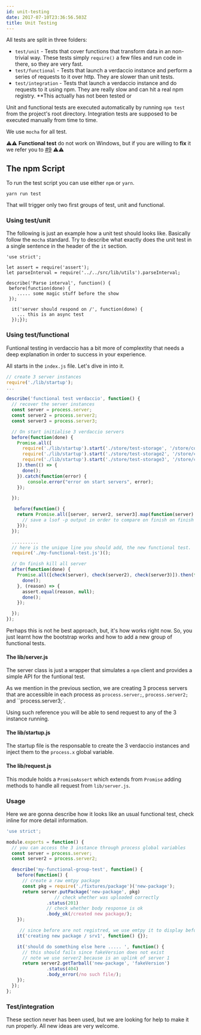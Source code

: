 ```yaml
---
id: unit-testing
date: 2017-07-10T23:36:56.503Z
title: Unit Testing
---
```

All tests are split in three folders:

- `test/unit` - Tests that cover functions that transform data in an non-trivial way. These tests simply `require()` a few files and run code in there, so they are very fast.
- `test/functional` - Tests that launch a verdaccio instance and perform a series of requests to it over http. They are slower than unit tests.
- `test/integration` - Tests that launch a verdaccio instance and do requests to it using npm. They are really slow and can hit a real npm registry. **This actually has not been tested or

Unit and functional tests are executed automatically by running `npm test` from the project's root directory. Integration tests are supposed to be executed manually from time to time.

We use `mocha` for all test.

⚠️⚠️ **Functional test** do not work on Windows, but if you are willing to **fix** it we refer you to [#9](https://github.com/verdaccio/verdaccio/issues/9) ⚠️⚠️

## The npm Script

To run the test script you can use either `npm` or `yarn`.

    yarn run test
    

That will trigger only two first groups of test, unit and functional.

### Using test/unit

The following is just an example how a unit test should looks like. Basically follow the `mocha` standard. Try to describe what exactly does the unit test in a single sentence in the header of the `it` section.

```javacript
'use strict';

let assert = require('assert');
let parseInterval = require('../../src/lib/utils').parseInterval;

describe('Parse interval', function() {
 before(function(done) {
    ..... some magic stuff before the show
 });

  it('server should respond on /', function(done) {
    ... this is an async test
  });});
```

### Using test/functional

Funtional testing in verdaccio has a bit more of complextity that needs a deep explanation in order to success in your experience.

All starts in the `index.js` file. Let's dive in into it.

```javascript
// create 3 server instances
require('./lib/startup');
...

describe('functional test verdaccio', function() {
  // recover the server instances
  const server = process.server;
  const server2 = process.server2;
  const server3 = process.server3;

  // On start initialise 3 verdaccio servers
  before(function(done) {
    Promise.all([
      require('./lib/startup').start('./store/test-storage', '/store/config-1.yaml'),
      require('./lib/startup').start('./store/test-storage2', '/store/config-2.yaml'),
      require('./lib/startup').start('./store/test-storage3', '/store/config-3.yaml'),
    ]).then(() => {
      done();
    }).catch(function(error) {
        console.error("error on start servers", error);
    });

  });

   before(function() {
    return Promise.all([server, server2, server3].map(function(server) {
      // save a lsof -p output in order to compare on finish on finish all test
    }));
  });

  ..........
  // here is the unique line you should add, the new functional test.
  require('./my-functional-test.js')();

  // On finish kill all server
  after(function(done) {
    Promise.all([check(server), check(server2), check(server3)]).then(function() {
      done();
    }, (reason) => {
      assert.equal(reason, null);
      done();
    });

  });
});
```

Perhaps this is not he best approach, but, it's how works right now. So, you just learnt how the bootstrap works and how to add a new group of functional tests.

#### The lib/server.js

The server class is just a wrapper that simulates a `npm` client and provides a simple API for the funtional test.

As we mention in the previous section, we are creating 3 process servers that are accessible in each process as `process.server;`, `process.server2;` and ``process.server3;`.

Using such reference you will be able to send request to any of the 3 instance running.

#### The lib/startup.js

The startup file is the responsable to create the 3 verdaccio instances and inject them to the `process.x` global variable.

#### The lib/request.js

This module holds a `PromiseAssert` which extends from `Promise` adding methods to handle all request from `lib/server.js`.

### Usage

Here we are gonna describe how it looks like an usual functional test, check inline for more detail information.

```javascript
'use strict';

module.exports = function() {
  // you can access the 3 instance through process global variables
  const server = process.server;
  const server2 = process.server2;

  describe('my-functional-group-test', function() {
    before(function() {
      // create a raw emtpy package
      const pkg = require('./fixtures/package')('new-package');
      return server.putPackage('new-package', pkg)
                  // check whether was uploaded correctly
               .status(201)
               // check whether body response is ok
               .body_ok(/created new package/);
    });

     // since before are not registred, we use emtpy it to display before putPackage was success
    it('creating new package / srv1', function() {});

    it('should do something else here ..... ', function() {
      // this should fails since fakeVersion does not exist
      // note we use server2 because is an uplink of server 1
      return server2.getTarball('new-package', 'fakeVersion')
               .status(404)
               .body_error(/no such file/);
    });
  });
};
```

### Test/integration

These section never has been used, but we are looking for help to make it run properly. All new ideas are very welcome.